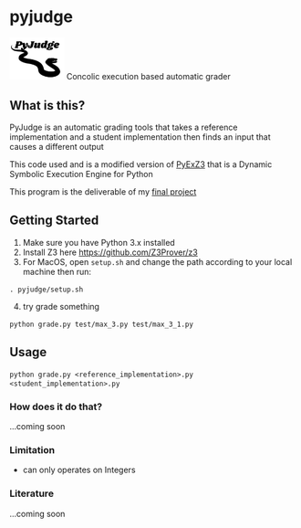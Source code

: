 # pyjudge
<img src="/pyjudge-logo.png" width="96">
Concolic execution based automatic grader

## What is this?
PyJudge is an automatic grading tools that takes a reference implementation and a student implementation then finds an input that causes a different output

This code used and is a modified version of [PyExZ3](https://github.com/thomasjball/PyExZ3) that is a Dynamic Symbolic Execution Engine for Python

This program is the deliverable of my [final project]()

## Getting Started
1. Make sure you have Python 3.x installed
2. Install Z3 here https://github.com/Z3Prover/z3
3. For MacOS, open `setup.sh` and change the path according to your local machine then run:
```
. pyjudge/setup.sh
```
4. try grade something
```
python grade.py test/max_3.py test/max_3_1.py
```

## Usage
```
python grade.py <reference_implementation>.py <student_implementation>.py
```

### How does it do that?
...coming soon

### Limitation
- can only operates on Integers

### Literature
...coming soon
